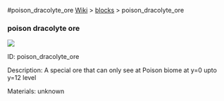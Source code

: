 #poison_dracolyte_ore
<a href="/wiki.html">Wiki</a> > <a href="/posts/wiki/blocks/index.html">blocks</a> > <a>poison_dracolyte_ore</a>
<div class="iteminfo">
<h3>poison dracolyte ore</h3>
<img class="pixelimage" src="https://dragon-force-studio.com/images/EF_wiki/poison_dracolyte_ore.png">

<a class="iteminfoitem">ID: poison_dracolyte_ore</a></div>
Description:  A special ore that can only see at Poison biome at y=0 upto y=12 level 

Materials:   unknown